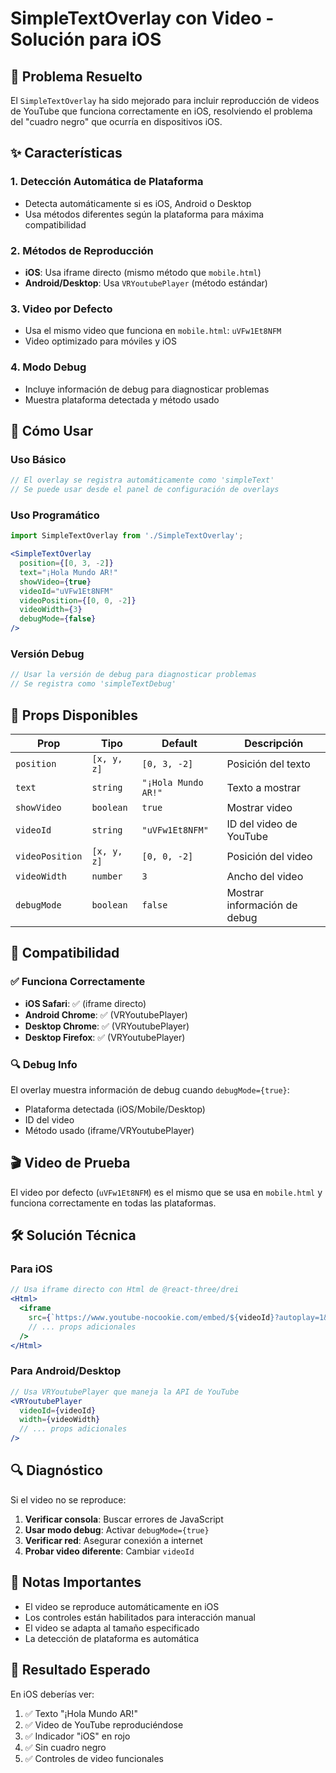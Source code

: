 # SimpleTextOverlay con Video - Solución para iOS

## 🎯 Problema Resuelto

El `SimpleTextOverlay` ha sido mejorado para incluir reproducción de videos de YouTube que funciona correctamente en iOS, resolviendo el problema del "cuadro negro" que ocurría en dispositivos iOS.

## ✨ Características

### 1. **Detección Automática de Plataforma**
- Detecta automáticamente si es iOS, Android o Desktop
- Usa métodos diferentes según la plataforma para máxima compatibilidad

### 2. **Métodos de Reproducción**
- **iOS**: Usa iframe directo (mismo método que `mobile.html`)
- **Android/Desktop**: Usa `VRYoutubePlayer` (método estándar)

### 3. **Video por Defecto**
- Usa el mismo video que funciona en `mobile.html`: `uVFw1Et8NFM`
- Video optimizado para móviles y iOS

### 4. **Modo Debug**
- Incluye información de debug para diagnosticar problemas
- Muestra plataforma detectada y método usado

## 🚀 Cómo Usar

### Uso Básico
```jsx
// El overlay se registra automáticamente como 'simpleText'
// Se puede usar desde el panel de configuración de overlays
```

### Uso Programático
```jsx
import SimpleTextOverlay from './SimpleTextOverlay';

<SimpleTextOverlay
  position={[0, 3, -2]}
  text="¡Hola Mundo AR!"
  showVideo={true}
  videoId="uVFw1Et8NFM"
  videoPosition={[0, 0, -2]}
  videoWidth={3}
  debugMode={false}
/>
```

### Versión Debug
```jsx
// Usar la versión de debug para diagnosticar problemas
// Se registra como 'simpleTextDebug'
```

## 🔧 Props Disponibles

| Prop | Tipo | Default | Descripción |
|------|------|---------|-------------|
| `position` | `[x, y, z]` | `[0, 3, -2]` | Posición del texto |
| `text` | `string` | `"¡Hola Mundo AR!"` | Texto a mostrar |
| `showVideo` | `boolean` | `true` | Mostrar video |
| `videoId` | `string` | `"uVFw1Et8NFM"` | ID del video de YouTube |
| `videoPosition` | `[x, y, z]` | `[0, 0, -2]` | Posición del video |
| `videoWidth` | `number` | `3` | Ancho del video |
| `debugMode` | `boolean` | `false` | Mostrar información de debug |

## 📱 Compatibilidad

### ✅ Funciona Correctamente
- **iOS Safari**: ✅ (iframe directo)
- **Android Chrome**: ✅ (VRYoutubePlayer)
- **Desktop Chrome**: ✅ (VRYoutubePlayer)
- **Desktop Firefox**: ✅ (VRYoutubePlayer)

### 🔍 Debug Info
El overlay muestra información de debug cuando `debugMode={true}`:
- Plataforma detectada (iOS/Mobile/Desktop)
- ID del video
- Método usado (iframe/VRYoutubePlayer)

## 🎬 Video de Prueba

El video por defecto (`uVFw1Et8NFM`) es el mismo que se usa en `mobile.html` y funciona correctamente en todas las plataformas.

## 🛠️ Solución Técnica

### Para iOS
```jsx
// Usa iframe directo con Html de @react-three/drei
<Html>
  <iframe
    src={`https://www.youtube-nocookie.com/embed/${videoId}?autoplay=1&controls=1&playsinline=1&origin=${window.location.origin}`}
    // ... props adicionales
  />
</Html>
```

### Para Android/Desktop
```jsx
// Usa VRYoutubePlayer que maneja la API de YouTube
<VRYoutubePlayer
  videoId={videoId}
  width={videoWidth}
  // ... props adicionales
/>
```

## 🔍 Diagnóstico

Si el video no se reproduce:

1. **Verificar consola**: Buscar errores de JavaScript
2. **Usar modo debug**: Activar `debugMode={true}`
3. **Verificar red**: Asegurar conexión a internet
4. **Probar video diferente**: Cambiar `videoId`

## 📝 Notas Importantes

- El video se reproduce automáticamente en iOS
- Los controles están habilitados para interacción manual
- El video se adapta al tamaño especificado
- La detección de plataforma es automática

## 🎯 Resultado Esperado

En iOS deberías ver:
1. ✅ Texto "¡Hola Mundo AR!"
2. ✅ Video de YouTube reproduciéndose
3. ✅ Indicador "iOS" en rojo
4. ✅ Sin cuadro negro
5. ✅ Controles de video funcionales
